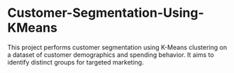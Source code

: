 # Customer-Segmentation-Using-KMeans
This project performs customer segmentation using K-Means clustering on a dataset of customer demographics and spending behavior. It aims to identify distinct groups for targeted marketing.
